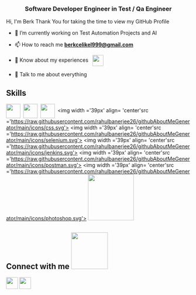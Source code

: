 <h3 align="center">Software Developer Engineer in Test / Qa Engineer </h3>

</p>
<div size='20px'> Hi, I'm Berk Thank You for taking the time to view my GitHub Profile
</div>

- 🔭 I’m currently working on Test Automation Projects and AI
-  📫 How to reach me **berkcelikel999@gmail.com**

- 📄 Know about my experiences      &nbsp;    <a href = 'https://www.linkedin.com/in/berkcelikel/'> <img width = '30px' align= 'center'  src="https://raw.githubusercontent.com/rahulbanerjee26/githubAboutMeGenerator/main/icons/linked-in-alt.svg"/></a> 

- 💬 Talk to me about everything

<h2> Skills  </h2>

<img width ='39px' align= 'center'  src ='https://raw.githubusercontent.com/rahulbanerjee26/githubAboutMeGenerator/main/icons/java.svg'>&nbsp; </a>
<img width ='39px' align= 'center'  src ='https://raw.githubusercontent.com/rahulbanerjee26/githubAboutMeGenerator/main/icons/redux.svg'>&nbsp; </a>
<img width ='39px' align= 'center' src ='https://raw.githubusercontent.com/rahulbanerjee26/githubAboutMeGenerator/main/icons/html.svg'>&nbsp;</a>
<img width ='39px' align= 'center'src ='https://raw.githubusercontent.com/rahulbanerjee26/githubAboutMeGenerator/main/icons/css.svg'> </a>
<img width ='39px' align= 'center'src ='https://raw.githubusercontent.com/rahulbanerjee26/githubAboutMeGenerator/main/icons/selenium.svg'> </a>
<img width ='39px' align= 'center'src ='https://raw.githubusercontent.com/rahulbanerjee26/githubAboutMeGenerator/main/icons/jenkins.svg'> </a>
<img width ='39px' align= 'center'src ='https://raw.githubusercontent.com/rahulbanerjee26/githubAboutMeGenerator/main/icons/postman.svg'> </a>
<img width ='39px' align= 'center'src ='https://raw.githubusercontent.com/rahulbanerjee26/githubAboutMeGenerator/main/icons/photoshop.svg'> 
<img width ='125px' src ='https://i.pinimg.com/originals/df/9b/06/df9b0688eef574c8c776adcd60d9c094.png'> </a>
 
 </a>



<h2> Connect with me <img src='https://raw.githubusercontent.com/ShahriarShafin/ShahriarShafin/main/Assets/handshake.gif' width="100px"> </h2>
<a href = 'https://www.linkedin.com/in/berkcelikel/'> <img width = '32px' align= 'center' src="https://raw.githubusercontent.com/rahulbanerjee26/githubAboutMeGenerator/main/icons/linked-in-alt.svg"/></a> 
<a href = 'https://www.github.com/berkcelikel'> <img width = '32px' align= 'center' src="https://raw.githubusercontent.com/rahulbanerjee26/githubAboutMeGenerator/main/icons/github.svg"/></a> 



